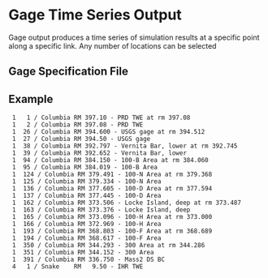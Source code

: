 # Gage Time Series Output

Gage output produces a time series of simulation results at a specific
point along a specific link.  Any number of locations can be selected 

## Gage Specification File



## Example

```
 1   1 / Columbia RM 397.10 - PRD TWE at rm 397.08
 1   2 / Columbia RM 397.08 - PRD TWE
 1  26 / Columbia RM 394.600 - USGS gage at rm 394.512
 1  27 / Columbia RM 394.50 - USGS gage
 1  38 / Columbia RM 392.797 - Vernita Bar, lower at rm 392.745
 1  39 / Columbia RM 392.652 - Vernita Bar, lower
 1  94 / Columbia RM 384.150 - 100-B Area at rm 384.060
 1  95 / Columbia RM 384.019 - 100-B Area
 1  124 / Columbia RM 379.491 - 100-N Area at rm 379.368
 1  125 / Columbia RM 379.334 - 100-N Area
 1  136 / Columbia RM 377.605 - 100-D Area at rm 377.594
 1  137 / Columbia RM 377.445 - 100-D Area
 1  162 / Columbia RM 373.506 - Locke Island, deep at rm 373.487
 1  163 / Columbia RM 373.376 - Locke Island, deep
 1  165 / Columbia RM 373.096 - 100-H Area at rm 373.000
 1  166 / Columbia RM 372.969 - 100-H Area
 1  193 / Columbia RM 368.803 - 100-F Area at rm 368.689
 1  194 / Columbia RM 368.617 - 100-F Area
 1  350 / Columbia RM 344.293 - 300 Area at rm 344.286
 1  351 / Columbia RM 344.152 - 300 Area
 1  391 / Columbia RM 336.750 - Mass2 DS BC
 4   1 / Snake    RM   9.50 - IHR TWE
```
